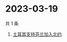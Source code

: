 # 2023-03-19

共 1 条

<!-- BEGIN -->
<!-- 最后更新时间 Sun Mar 19 2023 04:11:55 GMT+0800 (China Standard Time) -->

1. [土耳其支持芬兰加入北约](https://www.zhihu.com/search?q=土耳其支持芬兰加入北约)

<!-- END -->
